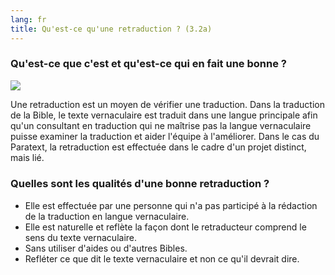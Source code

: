 ```yaml
---
lang: fr
title: Qu'est-ce qu'une retraduction ? (3.2a)
---
```

### Qu'est-ce que c'est et qu'est-ce qui en fait une bonne ?
  ![](../../media/bta.png)

Une retraduction est un moyen de vérifier une traduction. Dans la traduction de la Bible, le texte vernaculaire est traduit dans une langue principale afin qu'un consultant en traduction qui ne maîtrise pas la langue vernaculaire puisse examiner la traduction et aider l'équipe à l'améliorer. Dans le cas du Paratext, la retraduction est effectuée dans le cadre d'un projet distinct, mais lié.

#####  

### Quelles sont les qualités d'une bonne retraduction ?

-   Elle est effectuée par une personne qui n'a pas participé à la rédaction de la traduction en langue vernaculaire.
-   Elle est naturelle et reflète la façon dont le retraducteur comprend le sens du texte vernaculaire.
-   Sans utiliser d'aides ou d'autres Bibles.
-   Refléter ce que dit le texte vernaculaire et non ce qu'il devrait dire.
